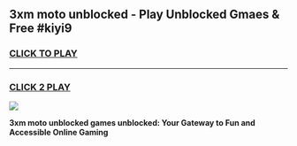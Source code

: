 
## 3xm moto unblocked - Play Unblocked Gmaes & Free #kiyi9
<h3>
<a href="https://news.freeplayer.one?title=3xm_moto_unblocked&ref=24F">CLICK TO PLAY</a></h3>
<hr>

<h3>
<a href="https://news.freeplayer.one?title=3xm_moto_unblocked&ref=24F">CLICK 2 PLAY</a>
  
</h3>

<a href="https://news.freeplayer.one?title=3xm_moto_unblocked&ref=24F/"><img src="https://clearcache.store/games.png"></a>


**3xm moto unblocked games unblocked: Your Gateway to Fun and Accessible Online Gaming**
